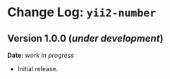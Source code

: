 Change Log: `yii2-number`
=========================

## Version 1.0.0 (_under development_)

**Date:** _work in progress_

- Initial release.